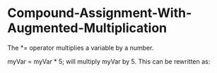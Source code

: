 # Compound-Assignment-With-Augmented-Multiplication

The *= operator multiplies a variable by a number.

myVar = myVar * 5;
will multiply myVar by 5. This can be rewritten as:
